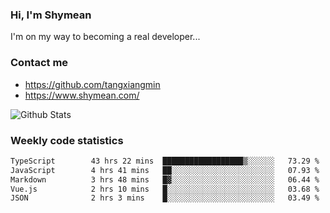 ### Hi, I'm Shymean

I'm on my way to becoming a real developer...

### Contact me

- <https://github.com/tangxiangmin>
- <https://www.shymean.com/>

![Github Stats](https://github-readme-stats.vercel.app/api?username=tangxiangmin&show_icons=true&theme=dark)


###  Weekly code statistics

<!--START_SECTION:waka-->

```txt
TypeScript        43 hrs 22 mins  ██████████████████▒░░░░░░   73.29 %
JavaScript        4 hrs 41 mins   ██░░░░░░░░░░░░░░░░░░░░░░░   07.93 %
Markdown          3 hrs 48 mins   █▓░░░░░░░░░░░░░░░░░░░░░░░   06.44 %
Vue.js            2 hrs 10 mins   █░░░░░░░░░░░░░░░░░░░░░░░░   03.68 %
JSON              2 hrs 3 mins    █░░░░░░░░░░░░░░░░░░░░░░░░   03.49 %
```

<!--END_SECTION:waka-->